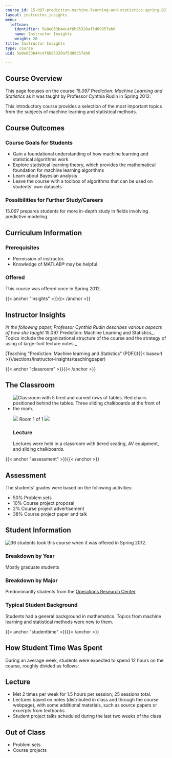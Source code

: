 ```yaml
---
course_id: 15-097-prediction-machine-learning-and-statistics-spring-2012
layout: instructor_insights
menu:
  leftnav:
    identifier: 5e0e033b44c4f6b85320af5d09357eb0
    name: Instructor Insights
    weight: 20
title: Instructor Insights
type: course
uid: 5e0e033b44c4f6b85320af5d09357eb0

---
```


Course Overview
---------------

This page focuses on the course _15.097 Prediction: Machine Learning and Statistics_ as it was taught by Professor Cynthia Rudin in Spring 2012.

This introductory course provides a selection of the most important topics from the subjects of machine learning and statistical methods.

Course Outcomes
---------------

### Course Goals for Students

*   Gain a foundational understanding of how machine learning and statistical algorithms work
*   Explore statistical learning theory, which provides the mathematical foundation for machine learning algorithms
*   Learn about Bayesian analysis
*   Leave the course with a toolbox of algorithms that can be used on students’ own datasets

### Possibilities for Further Study/Careers

15.097 prepares students for more in-depth study in fields involving predictive modeling.

Curriculum Information
----------------------

### Prerequisites

*   Permission of instructor.
*   Knowledge of MATLAB® may be helpful.

### Offered

This course was offered once in Spring 2012.

{{< anchor "insights" >}}{{< /anchor >}}

Instructor Insights
-------------------

_In the following paper, Professor Cynthia Rudin describes various aspects of how she taught_ 15.097 Prediction: Machine Learning and Statistics_. Topics include the organizational structure of the course and the strategy of using of large-font lecture notes._ 

[Teaching "Prediction: Machine learning and Statistics” (PDF)]({{< baseurl >}}/sections/instructor-insights/teachingpaper)

{{< anchor "classroom" >}}{{< /anchor >}}

The Classroom
-------------

*   ![Classroom with 5 tired and curved rows of tables. Red chairs positioned behind the tables. Three sliding chalkboards at the front of the room.](/coursemedia/15-097-prediction-machine-learning-and-statistics-spring-2012/60d533fd8eacec54723aa8b6d3673df9_15.097_classroom.jpg)
    
    ![](/images/educator/classroom_prev_dim.png) Room 1 of 1 ![](/images/educator/classroom_next_dim.png)
    
    ### Lecture
    
    Lectures were held in a classroom with tiered seating, AV equipment, and sliding chalkboards.
    

{{< anchor "assessment" >}}{{< /anchor >}}

Assessment
----------

The students' grades were based on the following activities:

- 50% Problem sets
- 10% Course project proposal
- 2% Course project advertisement
- 38% Course project paper and talk

Student Information
-------------------

![36 students took this course when it was offered in Spring 2012.](/coursemedia/15-097-prediction-machine-learning-and-statistics-spring-2012/56b8e5647700aa8925fe9459264d5423_36.png)

### Breakdown by Year

Mostly graduate students

### Breakdown by Major

Predominantly students from the [Operations Research Center](http://www.mit.edu/~orc/)

### Typical Student Background

Students had a general background in mathematics. Topics from machine learning and statistical methods were new to them. 

{{< anchor "studenttime" >}}{{< /anchor >}}

How Student Time Was Spent
--------------------------

During an average week, students were expected to spend 12 hours on the course, roughly divided as follows:

Lecture
-------

*   Met 2 times per week for 1.5 hours per session; 25 sessions total.
*   Lectures based on notes (distributed in class and through the course webpage), with some additional materials, such as source papers or excerpts from textbooks
*   Student project talks scheduled during the last two weeks of the class

Out of Class
------------

*   Problem sets
*   Course projects